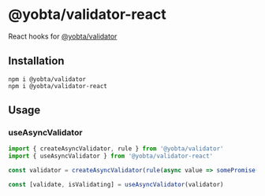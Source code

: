 # @yobta/validator-react

React hooks for [@yobta/validator](https://github.com/yobta/validator)

## Installation

```
npm i @yobta/validator
npm i @yobta/validator-react
```

## Usage

### useAsyncValidator

```ts
import { createAsyncValidator, rule } from '@yobta/validator'
import { useAsyncValidator } from '@yobta/validator-react'

const validator = createAsyncValidator(rule(async value => somePromise(value)))

const [validate, isValidating] = useAsyncValidator(validator)
```

